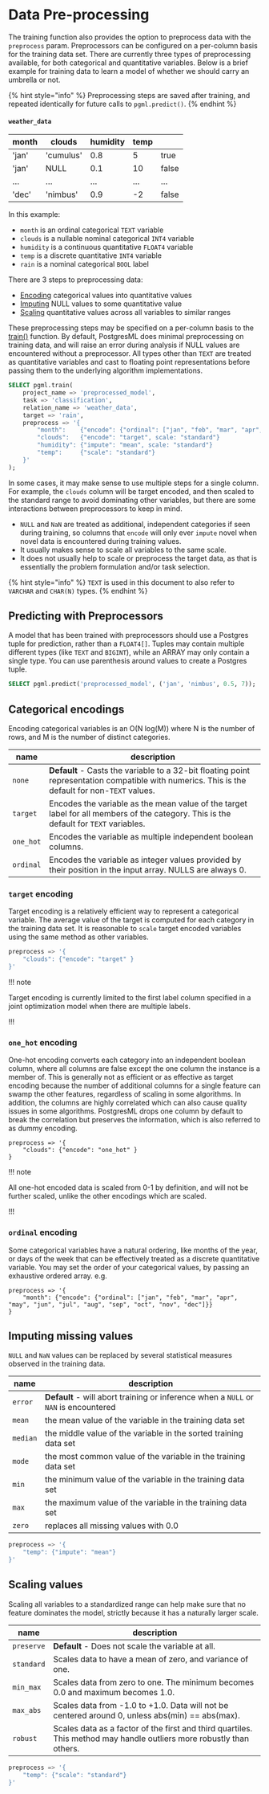 # Data Pre-processing

The training function also provides the option to preprocess data with the `preprocess` param. Preprocessors can be configured on a per-column basis for the training data set. There are currently three types of preprocessing available, for both categorical and quantitative variables. Below is a brief example for training data to learn a model of whether we should carry an umbrella or not.

{% hint style="info" %}
Preprocessing steps are saved after training, and repeated identically for future calls to `pgml.predict()`.
{% endhint %}

#### `weather_data`

| month | clouds    | humidity | temp |       |
| ----- | --------- | -------- | ---- | ----- |
| 'jan' | 'cumulus' | 0.8      | 5    | true  |
| 'jan' | NULL      | 0.1      | 10   | false |
| …     | …         | …        | …    | …     |
| 'dec' | 'nimbus'  | 0.9      | -2   | false |

In this example:

* `month` is an ordinal categorical `TEXT` variable
* `clouds` is a nullable nominal categorical `INT4` variable
* `humidity` is a continuous quantitative `FLOAT4` variable
* `temp` is a discrete quantitative `INT4` variable
* `rain` is a nominal categorical `BOOL` label

There are 3 steps to preprocessing data:

* [Encoding](data-pre-processing.md#ordinal-encoding) categorical values into quantitative values
* [Imputing](data-pre-processing.md#imputing-missing-values) NULL values to some quantitative value
* [Scaling](data-pre-processing.md#scaling-values) quantitative values across all variables to similar ranges

These preprocessing steps may be specified on a per-column basis to the [train()](./) function. By default, PostgresML does minimal preprocessing on training data, and will raise an error during analysis if NULL values are encountered without a preprocessor. All types other than `TEXT` are treated as quantitative variables and cast to floating point representations before passing them to the underlying algorithm implementations.

```sql
SELECT pgml.train(
    project_name => 'preprocessed_model', 
    task => 'classification', 
    relation_name => 'weather_data',
    target => 'rain', 
    preprocess => '{
        "month":    {"encode": {"ordinal": ["jan", "feb", "mar", "apr", "may", "jun", "jul", "aug", "sep", "oct", "nov", "dec"]}}
        "clouds":   {"encode": "target", scale: "standard"}
        "humidity": {"impute": "mean", scale: "standard"}
        "temp":     {"scale": "standard"}
    }'
);
```

In some cases, it may make sense to use multiple steps for a single column. For example, the `clouds` column will be target encoded, and then scaled to the standard range to avoid dominating other variables, but there are some interactions between preprocessors to keep in mind.

* `NULL` and `NaN` are treated as additional, independent categories if seen during training, so columns that `encode` will only ever `impute` novel when novel data is encountered during training values.
* It usually makes sense to scale all variables to the same scale.
* It does not usually help to scale or preprocess the target data, as that is essentially the problem formulation and/or task selection.

{% hint style="info" %}
`TEXT` is used in this document to also refer to `VARCHAR` and `CHAR(N)` types.
{% endhint %}

## Predicting with Preprocessors

A model that has been trained with preprocessors should use a Postgres tuple for prediction, rather than a `FLOAT4[]`. Tuples may contain multiple different types (like `TEXT` and `BIGINT`), while an ARRAY may only contain a single type. You can use parenthesis around values to create a Postgres tuple.

```sql
SELECT pgml.predict('preprocessed_model', ('jan', 'nimbus', 0.5, 7));
```

## Categorical encodings

Encoding categorical variables is an O(N log(M)) where N is the number of rows, and M is the number of distinct categories.

| name      | description                                                                                                                                     |
| --------- | ----------------------------------------------------------------------------------------------------------------------------------------------- |
| `none`    | **Default** - Casts the variable to a 32-bit floating point representation compatible with numerics. This is the default for non-`TEXT` values. |
| `target`  | Encodes the variable as the mean value of the target label for all members of the category. This is the default for `TEXT` variables.           |
| `one_hot` | Encodes the variable as multiple independent boolean columns.                                                                                   |
| `ordinal` | Encodes the variable as integer values provided by their position in the input array. NULLS are always 0.                                       |

### `target` encoding

Target encoding is a relatively efficient way to represent a categorical variable. The average value of the target is computed for each category in the training data set. It is reasonable to `scale` target encoded variables using the same method as other variables.

```sql
preprocess => '{
    "clouds": {"encode": "target" }
}'
```

!!! note

Target encoding is currently limited to the first label column specified in a joint optimization model when there are multiple labels.

!!!

### `one_hot` encoding

One-hot encoding converts each category into an independent boolean column, where all columns are false except the one column the instance is a member of. This is generally not as efficient or as effective as target encoding because the number of additional columns for a single feature can swamp the other features, regardless of scaling in some algorithms. In addition, the columns are highly correlated which can also cause quality issues in some algorithms. PostgresML drops one column by default to break the correlation but preserves the information, which is also referred to as dummy encoding.

```
preprocess => '{
    "clouds": {"encode": "one_hot" }
}
```

!!! note

All one-hot encoded data is scaled from 0-1 by definition, and will not be further scaled, unlike the other encodings which are scaled.

!!!

### `ordinal` encoding

Some categorical variables have a natural ordering, like months of the year, or days of the week that can be effectively treated as a discrete quantitative variable. You may set the order of your categorical values, by passing an exhaustive ordered array. e.g.

```
preprocess => '{
    "month": {"encode": {"ordinal": ["jan", "feb", "mar", "apr", "may", "jun", "jul", "aug", "sep", "oct", "nov", "dec"]}}
}
```

## Imputing missing values

`NULL` and `NaN` values can be replaced by several statistical measures observed in the training data.

| **name** | **description**                                                                      |
| -------- | ------------------------------------------------------------------------------------ |
| `error`  | **Default** - will abort training or inference when a `NULL` or `NAN` is encountered |
| `mean`   | the mean value of the variable in the training data set                              |
| `median` | the middle value of the variable in the sorted training data set                     |
| `mode`   | the most common value of the variable in the training data set                       |
| `min`    | the minimum value of the variable in the training data set                           |
| `max`    | the maximum value of the variable in the training data set                           |
| `zero`   | replaces all missing values with 0.0                                                 |

```sql
preprocess => '{
    "temp": {"impute": "mean"}
}'
```

## Scaling values

Scaling all variables to a standardized range can help make sure that no feature dominates the model, strictly because it has a naturally larger scale.

| **name**   | **description**                                                                                                      |
| ---------- | -------------------------------------------------------------------------------------------------------------------- |
| `preserve` | **Default** - Does not scale the variable at all.                                                                    |
| `standard` | Scales data to have a mean of zero, and variance of one.                                                             |
| `min_max`  | Scales data from zero to one. The minimum becomes 0.0 and maximum becomes 1.0.                                       |
| `max_abs`  | Scales data from -1.0 to +1.0. Data will not be centered around 0, unless abs(min) == abs(max).                      |
| `robust`   | Scales data as a factor of the first and third quartiles. This method may handle outliers more robustly than others. |

```sql
preprocess => '{
    "temp": {"scale": "standard"}
}'
```
